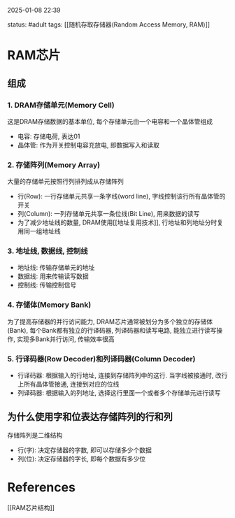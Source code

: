 2025-01-08    22:39

status: #adult 
tags: [[随机存取存储器(Random Access Memory, RAM)]]


# RAM芯片

## 组成

### 1. DRAM存储单元(Memory Cell)

这是DRAM存储数据的基本单位, 每个存储单元由一个电容和一个晶体管组成
- 电容: 存储电荷, 表达01
- 晶体管: 作为开关控制电容充放电, 即数据写入和读取

### 2. 存储阵列(Memory Array)
大量的存储单元按照行列排列成从存储阵列
- 行(Row): 一行存储单元共享一条字线(word line), 字线控制该行所有晶体管的开关
- 列(Column): 一列存储单元共享一条位线(Bit Line), 用来数据的读写
- 为了减少地址线的数量, DRAM使用[[地址复用技术]], 行地址和列地址分时复用同一组地址线

### 3. 地址线, 数据线, 控制线
- 地址线: 传输存储单元的地址
- 数据线: 用来传输读写数据
- 控制线: 传输控制信号

### 4. 存储体(Memory Bank)
为了提高存储器的并行访问能力, DRAM芯片通常被划分为多个独立的存储体(Bank), 每个Bank都有独立的行译码器, 列译码器和读写电路, 能独立进行读写操作, 实现多Bank并行访问, 传输效率很高

### 5. 行译码器(Row Decoder)和列译码器(Column Decoder)
- 行译码器: 根据输入的行地址, 连接到存储阵列中的这行. 当字线被接通时, 改行上所有晶体管接通, 连接到对应的位线
- 列译码器: 根据输入的列地址, 选择这行里面一个或者多个存储单元进行读写


## 为什么使用字和位表达存储阵列的行和列

存储阵列是二维结构
- 行(字): 决定存储器的字数, 即可以存储多少个数据
- 列(位): 决定存储器的字长, 即每个数据有多少位


# References

[[RAM芯片结构]]
